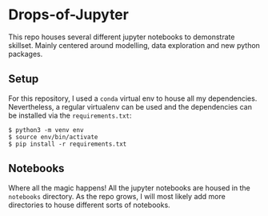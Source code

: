 # Drops-of-Jupyter
This repo houses several different jupyter notebooks to demonstrate skillset. Mainly centered around modelling, data exploration and new python packages.

## Setup
For this repository, I used a `conda` virtual env to house all my dependencies. Nevertheless, a regular virtualenv can be used and the dependencies can be installed via the `requirements.txt`:
```
$ python3 -m venv env
$ source env/bin/activate
$ pip install -r requirements.txt
```

## Notebooks
Where all the magic happens! All the jupyter notebooks are housed in the `notebooks` directory. As the repo grows, I will most likely add more directories to house different sorts of notebooks.
